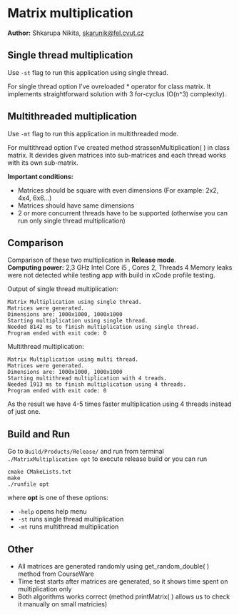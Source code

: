 # Matrix multiplication

**Author:** Shkarupa Nikita, skarunik@fel.cvut.cz

## Single thread multiplication

Use  `-st` flag to run this application using single thread. 

For single thread option I've ovreloaded * operator for class matrix. It implements straightforward solution with 3 for-cyclus  (O(n^3) complexity). 

## Multithreaded multiplication

Use `-mt` flag to run this application in multithreaded mode. 

For multithread option I've created method strassenMultiplication( ) in class matrix. It devides given matrices into sub-matrices and each thread works with its own sub-matrix.

**Important conditions:**  

* Matrices should be square with even dimensions (For example: 2x2, 4x4, 6x6...)
* Matrices should have same dimensions
* 2 or more concurrent threads have to be supported (otherwise you can run only single thread multiplication)

## Comparison

Comparison of these two multiplication in **Release mode**.  
**Computing power:** 2,3 GHz Intel Core i5 , Cores 2, Threads 4
Memory leaks were not detected while testing app with build in xCode profile testing.

Output of single thread multiplication:

```
Matrix Multiplication using single thread.
Matrices were generated.
Dimensions are: 1000x1000, 1000x1000
Starting multiplication using single thread.
Needed 8142 ms to finish multiplication using single thread.
Program ended with exit code: 0
```

Multithread multiplication:

```
Matrix Multiplication using multi thread.
Matrices were generated.
Dimensions are: 1000x1000, 1000x1000
Starting multithread multiplication with 4 treads.
Needed 1913 ms to finish multiplication using 4 threads.
Program ended with exit code: 0
```

As the result we have 4-5 times faster multiplication using 4 threads instead of just one. 

## Build and Run

Go to `Build/Products/Release/` and run from terminal `./MatrixMultiplication opt` to execute release build or you can run

```
cmake CMakeLists.txt
make
./runfile opt
```

 where **opt** is one of these options:
 
* `-help` opens help menu  
* `-st` runs single thread multiplication  
* `-mt` runs multithread multiplication  

## Other

* All matrices are generated randomly using get_random_double( ) method from CourseWare
* Time test starts after matrices are generated, so it shows time spent on multiplication only
* Both algorithms works correct (method printMatrix( ) allows us to check it manually on small matricies)

